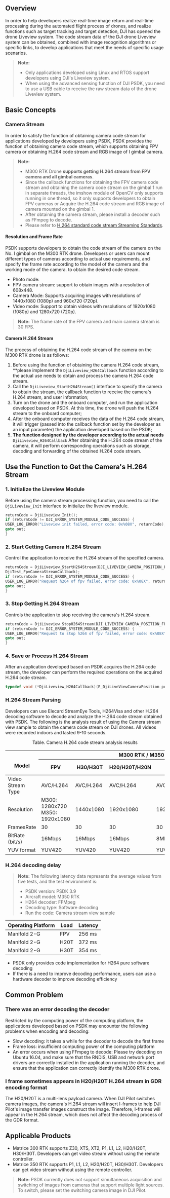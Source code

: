 ## Overview
In order to help developers realize real-time image return and real-time processing during the automated flight process of drones, and realize functions such as target tracking and target detection, DJI has opened the drone Liveview system. The code stream data of the DJI drone Liveview system can be obtained, combined with image recognition algorithms or specific links, to develop applications that meet the needs of specific usage scenarios.

> **Note:** 
>
> * Only applications developed using Linux and RTOS support developers using DJI's Liveview system.
> * When using the advanced sensing function of DJI PSDK, you need to use a USB cable to receive the raw stream data of the drone Liveview system.

## Basic Concepts

### Camera Stream
In order to satisfy the function of obtaining camera code stream for applications developed by developers using PSDK, PSDK provides the function of obtaining camera code stream, which supports obtaining FPV camera or obtaining H.264 code stream and RGB image of I gimbal camera.

> **Note:** 
> * M300 RTK Drone **supports getting H.264 stream from FPV camera and all gimbal cameras**.
> * Since the callback functions for obtaining the FPV camera code stream and obtaining the camera code stream on the gimbal 1 run in separate threads, the imshow module of OpenCV only supports running in one thread, so it only supports developers to obtain FPV cameras or Acquire the H.264 code stream and RGB image of camera mounted on the gimbal 1.
> * After obtaining the camera stream, please install a decoder such as FFmpeg to decode.
> * Please refer to [H.264 standard code stream Streaming Standards](https://www.itu.int/rec/T-REC-H.264-201906-I/en).

#### Resolution and Frame Rate
PSDK supports developers to obtain the code stream of the camera on the No. I gimbal on the M300 RTK drone. Developers or users can mount different types of cameras according to actual use requirements, and specify the frame rate according to the model of the camera and the working mode of the camera. to obtain the desired code stream.
* Photo mode:
* FPV camera stream: support to obtain images with a resolution of 608x448.
* Camera Mode: Supports acquiring images with resolutions of 1440x1080 (1080p) and 960x720 (720p).
* Video mode: Support to obtain videos with resolutions of 1920x1080 (1080p) and 1280x720 (720p).
> **Note:** The frame rate of the FPV camera and main camera stream is 30 FPS.

#### Camera H.264 Stream
The process of obtaining the H.264 code stream of the camera on the M300 RTK drone is as follows:
1. Before using the function of obtaining the camera H.264 code stream, **please implement the `DjiLiveview_H264Callback` function according to the actual use needs to obtain and process the camera H.264 code stream.
2. Call the `DjiLiveview_StartH264Stream()` interface to specify the camera to obtain the stream, the callback function to receive the camera's H.264 stream, and user information;
3. Turn on the drone and the onboard computer, and run the application developed based on PSDK. At this time, the drone will push the H.264 stream to the onboard computer;
4. After the onboard computer receives the data of the H.264 code stream, it will trigger (passed into the callback function set by the developer as an input parameter) the application developed based on the PSDK;
5. **The function designed by the developer according to the actual needs** `DjiLiveview_H264Callback` After obtaining the H.264 code stream of the camera, it will perform corresponding operations such as storage, decoding and forwarding of the obtained H.264 code stream.

## Use the Function to Get the Camera's H.264 Stream
### 1. Initialize the Liveview Module

Before using the camera stream processing function, you need to call the `DjiLiveview_Init` interface to initialize the liveview module.

```c
returnCode = DjiLiveview_Init();
if (returnCode != DJI_ERROR_SYSTEM_MODULE_CODE_SUCCESS) {
USER_LOG_ERROR("Liveview init failed, error code: 0x%08X", returnCode);
goto out;
}
```

### 2. Start Getting Camera H.264 Stream

Control the application to receive the H.264 stream of the specified camera.

```c
returnCode = DjiLiveview_StartH264Stream(DJI_LIVEVIEW_CAMERA_POSITION_FPV, DJI_LIVEVIEW_CAMERA_SOURCE_DEFAULT,
DjiTest_FpvCameraStreamCallback);
if (returnCode != DJI_ERROR_SYSTEM_MODULE_CODE_SUCCESS) {
USER_LOG_ERROR("Request h264 of fpv failed, error code: 0x%08X", returnCode);
goto out;
}
```
### 3. Stop Getting H.264 Stream
Controls the application to stop receiving the camera's H.264 stream.

```c
returnCode = DjiLiveview_StopH264Stream(DJI_LIVEVIEW_CAMERA_POSITION_FPV);
if (returnCode != DJI_ERROR_SYSTEM_MODULE_CODE_SUCCESS) {
USER_LOG_ERROR("Request to stop h264 of fpv failed, error code: 0x%08X", returnCode);
goto out;
}
```

### 4. Save or Process H.264 Stream
After an application developed based on PSDK acquires the H.264 code stream, the developer can perform the required operations on the acquired H.264 code stream.

```c
typedef void (*DjiLiveview_H264Callback)(E_DjiLiveViewCameraPosition position, const uint8_t *buf, uint32_t len);
```

### H.264 Stream Parsing
Developers can use Elecard StreamEye Tools, H264Visa and other H.264 decoding software to decode and analyze the H.264 code stream obtained with PSDK. The following is the analysis result of using the Camera stream view sample to obtain the camera code stream on DJI drones. All videos were recorded indoors and lasted 9-10 seconds.


<div>
<div style="text-align: center"><p> Table. Camera H.264 code stream analysis results </p></div>
<table>
<thead>
  <tr>
    <th rowspan="2"><br>Model<br></th>
    <th colspan="6">M300 RTK / M350 RTK</th>
    <th colspan="2">M30</th>
    <th colspan="2">M30T</th>
    <th>M3E</th>
    <th>M3T</th>
    <th>M3D</th>
    <th>M3TD</th>
  </tr>
  <tr>
    <th>FPV</th>
    <th>H30/H30T</th>
    <th>H20/H20T/H20N</th>
    <th>P1</th>
    <th>L1</th>
    <th>L2</th>
    <th>FPV</th>
    <th>Main camera</th>
    <th>FPV</th>
    <th>Main camera</th>
    <th>Main camera</th>
    <th>Main camera</th>
    <th>Main camera</th>
    <th>Main camera</th>
  </tr>
</thead>
<tbody>
  <tr>
    <td>Video Stream Type</td>
    <td>AVC/H.264</td>
    <td>AVC/H.264</td>
    <td>AVC/H.264</td>
    <td>AVC/H.264</td>
    <td>AVC/H.264</td>
    <td>AVC/H.264</td>
    <td>AVC/H.264</td>
    <td>AVC/H.264</td>
    <td>AVC/H.264</td>
    <td>AVC/H.264</td>
    <td>AVC/H.264</td>
    <td>AVC/H.264</td>
    <td>AVC/H.264</td>
    <td>AVC/H.264</td>
  </tr>
  <tr>
    <td>Resolution</td>
    <td>M300: 1280x720<br>M350: 1920x1080</td>
    <td>1440x1080</td>
    <td>1920x1080</td>
    <td>1920x1080</td>
    <td>1920x1080</td>
    <td>1920x1080</td>
    <td>1920x1080</td>
    <td>1920x1080</td>
    <td>1920x1080</td>
    <td>1920x1080<br>IR:640x512/1280x1024</td>
    <td>1920x1080</td>
    <td>1920x1080<br>IR:640x512/1280x1024</td>
    <td>1920x1080</td>
    <td>1920x1080<br>IR:640x512/1280x1024</td>
  </tr>
  <tr>
    <td>FramesRate</td>
    <td>30</td>
    <td>30</td>
    <td>30</td>
    <td>30</td>
    <td>30</td>
    <td>30</td>
    <td>30</td>
    <td>30</td>
    <td>30</td>
    <td>30</td>
    <td>30</td>
    <td>30</td>
    <td>30</td>
    <td>30</td>
  </tr>
  <tr>
    <td>BitRate (bit/s)</td>
    <td>16Mbps</td>
    <td>16Mbps</td>
    <td>16Mbps</td>
    <td>8Mbps</td>
    <td>8Mbps</td>
    <td>32Mbps</td>
    <td>16Mbps</td>
    <td>16Mbps</td>
    <td>16Mbps</td>
    <td>16Mbps<br>IR:8Mbps</td>
    <td>16Mbps</td>
    <td>16Mbps<br>IR:8Mbps</td>
    <td>16Mbps</td>
    <td>16Mbps<br>IR:8Mbps</td>
  </tr>
  <tr>
    <td>YUV format</td>
    <td>YUV420</td>
    <td>YUV420</td>
    <td>YUV420</td>
    <td>YUV420</td>
    <td>YUV420</td>
    <td>YUV420</td>
    <td>YUV420</td>
    <td>YUV420</td>
    <td>YUV420</td>
    <td>YUV420</td>
    <td>YUV420</td>
    <td>YUV420</td>
    <td>YUV420</td>
    <td>YUV420</td>
  </tr>
</tbody>
</table>
</div>

### H.264 decoding delay
> **Note:** The following latency data represents the average values from five tests, and the test environment is:
> * PSDK version: PSDK 3.9
> * Aircraft model: M350 RTK
> * H264 decoder: FFMpeg
> * Decoding type: Software decoding
> * Run the code: Camera stream view sample

| Operating Platform | Load | Latency |
|--|--|--|
| Manifold 2-G | FPV | 256 ms |
| Manifold 2-G | H20T | 372 ms |
| Manifold 2-G | H30T | 354 ms |

* PSDK only provides code implementation for H264 pure software decoding
* If there is a need to improve decoding performance, users can use a hardware decoder to improve decoding efficiency


## Common Problem
### There was an error decoding the decoder
Restricted by the computing power of the computing platform, the applications developed based on PSDK may encounter the following problems when encoding and decoding:
* Slow decoding: it takes a while for the decoder to decode the first frame
* Frame loss: insufficient computing power of the computing platform
* An error occurs when using FFmpeg to decode: Please try decoding on Ubuntu 16.04, and make sure that the RNDIS, USB and network port drivers are correctly installed in the application running the decoder, and ensure that the application can correctly identify the M300 RTK drone.

### I frame sometimes appears in H20/H20T H.264 stream in GDR encoding format
The H20/H20T is a multi-lens payload camera. When DJI Pilot switches camera images, the camera's H.264 stream will insert I-frames to help DJI Pilot's image transfer images construct the image. Therefore, I-frames will appear in the H.264 stream, which does not affect the decoding process of the GDR format.

## Applicable Products
* Matrice 300 RTK supports Z30, XTS, XT2, P1, L1, L2, H20/H20T, H30/H30T. Developers can get video stream without using the remote controller.
* Matrice 350 RTK supports P1, L1, L2, H20/H20T, H30/H30T. Developers can get video stream without using the remote controller.
> **Note:** PSDK currently does not support simultaneous acquisition and switching of images from cameras that support multiple light sources. To switch, please set the switching camera image in DJI Pilot.
